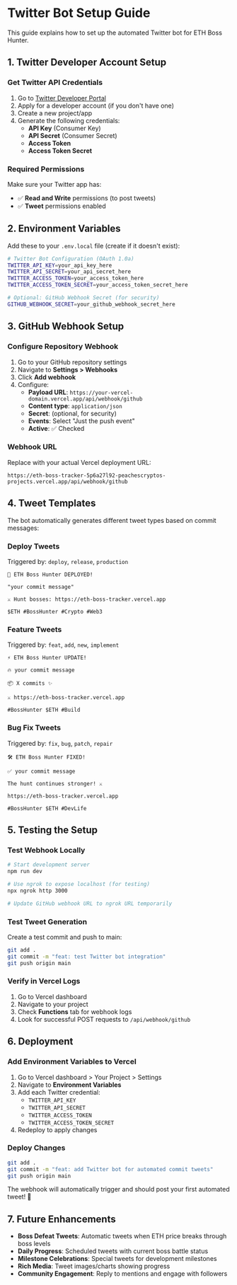# Twitter Bot Setup Guide

This guide explains how to set up the automated Twitter bot for ETH Boss Hunter.

## 1. Twitter Developer Account Setup

### Get Twitter API Credentials
1. Go to [Twitter Developer Portal](https://developer.twitter.com/en/portal/dashboard)
2. Apply for a developer account (if you don't have one)
3. Create a new project/app
4. Generate the following credentials:
   - **API Key** (Consumer Key)
   - **API Secret** (Consumer Secret)
   - **Access Token** 
   - **Access Token Secret**

### Required Permissions
Make sure your Twitter app has:
- ✅ **Read and Write** permissions (to post tweets)
- ✅ **Tweet** permissions enabled

## 2. Environment Variables

Add these to your `.env.local` file (create if it doesn't exist):

```bash
# Twitter Bot Configuration (OAuth 1.0a)
TWITTER_API_KEY=your_api_key_here
TWITTER_API_SECRET=your_api_secret_here
TWITTER_ACCESS_TOKEN=your_access_token_here
TWITTER_ACCESS_TOKEN_SECRET=your_access_token_secret_here

# Optional: GitHub Webhook Secret (for security)
GITHUB_WEBHOOK_SECRET=your_github_webhook_secret_here
```

## 3. GitHub Webhook Setup

### Configure Repository Webhook
1. Go to your GitHub repository settings
2. Navigate to **Settings > Webhooks**
3. Click **Add webhook**
4. Configure:
   - **Payload URL**: `https://your-vercel-domain.vercel.app/api/webhook/github`
   - **Content type**: `application/json`
   - **Secret**: (optional, for security)
   - **Events**: Select "Just the push event"
   - **Active**: ✅ Checked

### Webhook URL
Replace with your actual Vercel deployment URL:
```
https://eth-boss-tracker-5p6a27l92-peachescryptos-projects.vercel.app/api/webhook/github
```

## 4. Tweet Templates

The bot automatically generates different tweet types based on commit messages:

### Deploy Tweets
Triggered by: `deploy`, `release`, `production`
```
🚀 ETH Boss Hunter DEPLOYED!

"your commit message"

⚔️ Hunt bosses: https://eth-boss-tracker.vercel.app

$ETH #BossHunter #Crypto #Web3
```

### Feature Tweets
Triggered by: `feat`, `add`, `new`, `implement`
```
⚡ ETH Boss Hunter UPDATE!

🔥 your commit message

📦 X commits ✨

⚔️ https://eth-boss-tracker.vercel.app

#BossHunter $ETH #Build
```

### Bug Fix Tweets
Triggered by: `fix`, `bug`, `patch`, `repair`
```
🛠️ ETH Boss Hunter FIXED!

✅ your commit message

The hunt continues stronger! ⚔️

https://eth-boss-tracker.vercel.app

#BossHunter $ETH #DevLife
```

## 5. Testing the Setup

### Test Webhook Locally
```bash
# Start development server
npm run dev

# Use ngrok to expose localhost (for testing)
npx ngrok http 3000

# Update GitHub webhook URL to ngrok URL temporarily
```

### Test Tweet Generation
Create a test commit and push to main:
```bash
git add .
git commit -m "feat: test Twitter bot integration"
git push origin main
```

### Verify in Vercel Logs
1. Go to Vercel dashboard
2. Navigate to your project
3. Check **Functions** tab for webhook logs
4. Look for successful POST requests to `/api/webhook/github`

## 6. Deployment

### Add Environment Variables to Vercel
1. Go to Vercel dashboard > Your Project > Settings
2. Navigate to **Environment Variables**
3. Add each Twitter credential:
   - `TWITTER_API_KEY`
   - `TWITTER_API_SECRET` 
   - `TWITTER_ACCESS_TOKEN`
   - `TWITTER_ACCESS_TOKEN_SECRET`
4. Redeploy to apply changes

### Deploy Changes
```bash
git add .
git commit -m "feat: add Twitter bot for automated commit tweets"
git push origin main
```

The webhook will automatically trigger and should post your first automated tweet! 🚀

## 7. Future Enhancements

- **Boss Defeat Tweets**: Automatic tweets when ETH price breaks through boss levels
- **Daily Progress**: Scheduled tweets with current boss battle status
- **Milestone Celebrations**: Special tweets for development milestones
- **Rich Media**: Tweet images/charts showing progress
- **Community Engagement**: Reply to mentions and engage with followers
